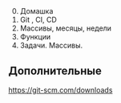 ## 

0. Домашка
1. Git , CI, CD
2. Массивы, месяцы, недели
3. Функции
4. Задачи. Массивы.


## Дополнительные

https://git-scm.com/downloads